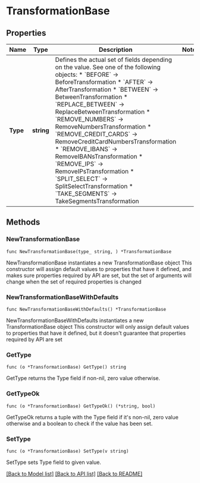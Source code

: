 # TransformationBase

## Properties

Name | Type | Description | Notes
------------ | ------------- | ------------- | -------------
**Type** | **string** | Defines the actual set of fields depending on the value. See one of the following objects:   * &#x60;BEFORE&#x60; -&gt; BeforeTransformation  * &#x60;AFTER&#x60; -&gt; AfterTransformation  * &#x60;BETWEEN&#x60; -&gt; BetweenTransformation  * &#x60;REPLACE_BETWEEN&#x60; -&gt; ReplaceBetweenTransformation  * &#x60;REMOVE_NUMBERS&#x60; -&gt; RemoveNumbersTransformation  * &#x60;REMOVE_CREDIT_CARDS&#x60; -&gt; RemoveCreditCardNumbersTransformation  * &#x60;REMOVE_IBANS&#x60; -&gt; RemoveIBANsTransformation  * &#x60;REMOVE_IPS&#x60; -&gt; RemoveIPsTransformation  * &#x60;SPLIT_SELECT&#x60; -&gt; SplitSelectTransformation  * &#x60;TAKE_SEGMENTS&#x60; -&gt; TakeSegmentsTransformation   | 

## Methods

### NewTransformationBase

`func NewTransformationBase(type_ string, ) *TransformationBase`

NewTransformationBase instantiates a new TransformationBase object
This constructor will assign default values to properties that have it defined,
and makes sure properties required by API are set, but the set of arguments
will change when the set of required properties is changed

### NewTransformationBaseWithDefaults

`func NewTransformationBaseWithDefaults() *TransformationBase`

NewTransformationBaseWithDefaults instantiates a new TransformationBase object
This constructor will only assign default values to properties that have it defined,
but it doesn't guarantee that properties required by API are set

### GetType

`func (o *TransformationBase) GetType() string`

GetType returns the Type field if non-nil, zero value otherwise.

### GetTypeOk

`func (o *TransformationBase) GetTypeOk() (*string, bool)`

GetTypeOk returns a tuple with the Type field if it's non-nil, zero value otherwise
and a boolean to check if the value has been set.

### SetType

`func (o *TransformationBase) SetType(v string)`

SetType sets Type field to given value.



[[Back to Model list]](../README.md#documentation-for-models) [[Back to API list]](../README.md#documentation-for-api-endpoints) [[Back to README]](../README.md)


